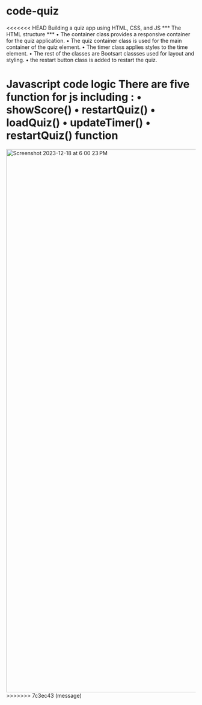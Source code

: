 # code-quiz
<<<<<<< HEAD
Building a quiz app using HTML, CSS, and JS
 *** The HTML structure ***
   • The container class provides a responsive container for the quiz application.
   • The quiz container class is used for the main container of the quiz element.
   • The timer class applies styles to the time element.
   • The rest of the classes are Bootsart classses used for layout and styling.
   • the restart button class is added to restart the quiz.

Javascript code logic
 There are five function for js including :
   • showScore()
   • restartQuiz()
   • loadQuiz()
   • updateTimer()
   • restartQuiz() function
=======
<img width="1440" alt="Screenshot 2023-12-18 at 6 00 23 PM" src="https://github.com/Michel-Takla/code-quiz/assets/150627746/4a1036de-7e6e-4d22-9d43-a264154f1757">
>>>>>>> 7c3ec43 (message)
